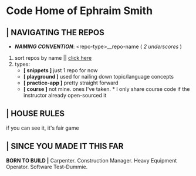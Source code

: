 # **Code Home of Ephraim Smith**

## **| NAVIGATING THE REPOS**

  - ***NAMING CONVENTION***: \<repo-type\>__repo-name  ( _2 underscores_ )

1. sort repos by name || [click here](https://github.com/ephcoding?tab=repositories&q=&type=&language=&sort=name)
1. types:
    - **[ snippets ]** just 1 repo for now
    - **[ playground ]** used for nailing down topic/language concepts
    - **[ practice-app ]** pretty straight forward
    - **[ course ]** not mine.  ones I've taken.  * I only share course code if the instructor already open-sourced it

## **| HOUSE RULES**

if you can see it, it's fair game

## **| SINCE YOU MADE IT THIS FAR**

**BORN TO BUILD |**  Carpenter.  Construction Manager.  Heavy Equipment Operator.  Software Test-Dummie.

<!--
**ephcoding/ephcoding** is a ✨ _special_ ✨ repository because its `README.md` (this file) appears on your GitHub profile.

Here are some ideas to get you started:

- 🔭 I’m currently working on ...
- 🌱 I’m currently learning ...
- 👯 I’m looking to collaborate on ...
- 🤔 I’m looking for help with ...
- 💬 Ask me about ...
- 📫 How to reach me: ...
- 😄 Pronouns: ...
- ⚡ Fun fact: ...
-->
